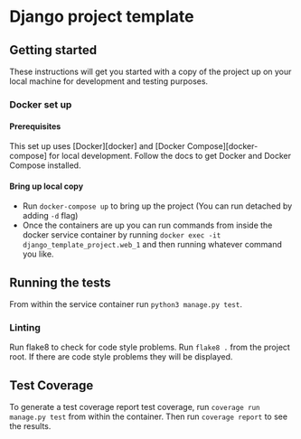 # Django project template

## Getting started

These instructions will get you started with a copy of the project up on your
local machine for development and testing purposes.

### Docker set up

#### Prerequisites

This set up uses [Docker][docker] and [Docker Compose][docker-compose] for local
development. Follow the docs to get Docker and Docker Compose installed.

#### Bring up local copy

- Run `docker-compose up` to bring up the project (You can run detached by
  adding `-d` flag)
- Once the containers are up you can run commands from inside the docker
  service container by running `docker exec -it django_template_project.web_1`
  and then running whatever command you like.

## Running the tests

From within the service container run `python3 manage.py test`.

### Linting

Run flake8 to check for code style problems. Run `flake8 .` from the project
root. If there are code style problems they will be displayed.

## Test Coverage

To generate a test coverage report test coverage, run `coverage run manage.py test` from within the container. Then run `coverage report` to see the results.

